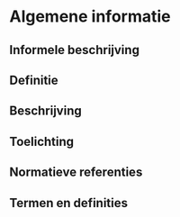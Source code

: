 Algemene informatie
===================

Informele beschrijving
----------------------

Definitie
---------

Beschrijving
------------

Toelichting
-----------

Normatieve referenties
----------------------

Termen en definities
--------------------
